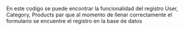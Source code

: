 En este codigo se puede encontrar la funcionalidad del registro User, Category, Products par que al momento de llenar correctamente el formulario se encuentre el registro en la base de datos
